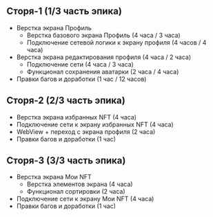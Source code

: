 ## Сторя-1 (1/3 часть эпика)
- Верстка экрана Профиль
	- Верстка базового экрана Профиль (4 часа / 3 часа)
	- Подключение сетевой логики к экрану профиля (4 часов / 4 часа)
- Верстка экрана редактирования профиля (4 часа / 2 часа)
	- Подключение сети (4 часа / 3 часа)
	- Функционал сохранения аватарки (2 часа / 4 часа)
- Правки багов и доработки (1 час / 12 часов)
## Сторя-2 (2/3 часть эпика)
- Верстка экрана избранных NFT (4 часа)
- Подключение сети к экрану избранных NFT (4 часа)
- WebView + переход с экрана профиля (2 часа)
- Правки багов и доработки (1 час)

## Сторя-3 (3/3 часть эпика)
- Верстка экрана Мои NFT
	- Верстка элементов экрана (4 часа)
	- Функционал сортировки (2 часа)
- Подключение сети к экрану Мои NFT (4 часа)
- Правки багов и доработки (1 час)


